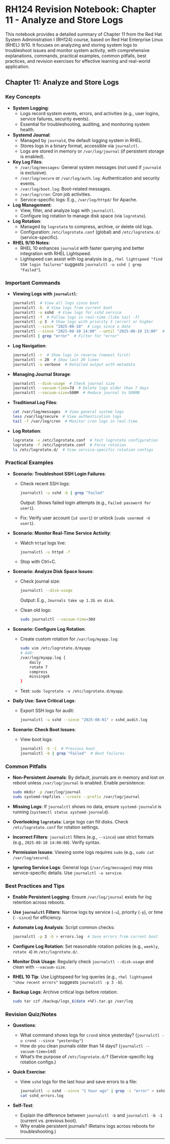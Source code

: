 # RH124 Revision Notebook: Chapter 11 - Analyze and Store Logs

This notebook provides a detailed summary of Chapter 11 from the Red Hat System Administration I (RH124) course, based on Red Hat Enterprise Linux (RHEL) 9/10. It focuses on analyzing and storing system logs to troubleshoot issues and monitor system activity, with comprehensive explanations, commands, practical examples, common pitfalls, best practices, and revision exercises for effective learning and real-world application.

## Chapter 11: Analyze and Store Logs

### Key Concepts

- **System Logging**:
  - Logs record system events, errors, and activities (e.g., user logins, service failures, security events).
  - Essential for troubleshooting, auditing, and monitoring system health.
- **Systemd Journal**:
  - Managed by `journald`, the default logging system in RHEL.
  - Stores logs in a binary format, accessible via `journalctl`.
  - Logs are stored in memory or `/var/log/journal` (if persistent storage is enabled).
- **Key Log Files**:
  - `/var/log/messages`: General system messages (not used if `journald` is exclusive).
  - `/var/log/secure` or `/var/log/auth.log`: Authentication and security events.
  - `/var/log/boot.log`: Boot-related messages.
  - `/var/log/cron`: Cron job activities.
  - Service-specific logs: E.g., `/var/log/httpd/` for Apache.
- **Log Management**:
  - View, filter, and analyze logs with `journalctl`.
  - Configure log rotation to manage disk space (via `logrotate`).
- **Log Rotation**:
  - Managed by `logrotate` to compress, archive, or delete old logs.
  - Configuration: `/etc/logrotate.conf` (global) and `/etc/logrotate.d/` (service-specific).
- **RHEL 9/10 Notes**:
  - RHEL 10 enhances `journald` with faster querying and better integration with RHEL Lightspeed.
  - Lightspeed can assist with log analysis (e.g., `rhel lightspeed "find SSH login failures"` suggests `journalctl -u sshd | grep "Failed"`).

### Important Commands

- **Viewing Logs with `journalctl`**:

  ```bash
  journalctl  # View all logs since boot
  journalctl -b  # View logs from current boot
  journalctl -u sshd  # View logs for sshd service
  journalctl -f  # Follow logs in real-time (like tail -f)
  journalctl -p 3  # Show logs with priority 3 (error) or higher
  journalctl --since "2025-08-10"  # Logs since a date
  journalctl --since "2025-08-10 14:00" --until "2025-08-10 15:00"  # Logs in time range
  journalctl | grep "error"  # Filter for "error"
  ```

- **Log Navigation**:

  ```bash
  journalctl -r  # Show logs in reverse (newest first)
  journalctl -n 20  # Show last 20 lines
  journalctl -o verbose  # Detailed output with metadata
  ```

- **Managing Journal Storage**:

  ```bash
  journalctl --disk-usage  # Check journal size
  journalctl --vacuum-time=7d  # Delete logs older than 7 days
  journalctl --vacuum-size=500M  # Reduce journal to 500MB
  ```

- **Traditional Log Files**:

  ```bash
  cat /var/log/messages  # View general system logs
  less /var/log/secure  # View authentication logs
  tail -f /var/log/cron  # Monitor cron logs in real-time
  ```

- **Log Rotation**:

  ```bash
  logrotate -v /etc/logrotate.conf  # Test logrotate configuration
  logrotate -f /etc/logrotate.conf  # Force rotation
  ls /etc/logrotate.d/  # View service-specific rotation configs
  ```

### Practical Examples

- **Scenario: Troubleshoot SSH Login Failures**:
  - Check recent SSH logs:

    ```bash
    journalctl -u sshd -b | grep "Failed"
    ```

    Output: Shows failed login attempts (e.g., `Failed password for user1`).
  - Fix: Verify user account (`id user1`) or unlock (`sudo usermod -U user1`).
- **Scenario: Monitor Real-Time Service Activity**:

  - Watch `httpd` logs live:

    ```bash
    journalctl -u httpd -f
    ```

  - Stop with Ctrl+C.
- **Scenario: Analyze Disk Space Issues**:
  - Check journal size:

    ```bash
    journalctl --disk-usage
    ```

    Output: E.g., `Journals take up 1.2G on disk`.
  - Clean old logs:

    ```bash
    sudo journalctl --vacuum-time=30d
    ```

- **Scenario: Configure Log Rotation**:
  - Create custom rotation for `/var/log/myapp.log`:

    ```bash
    sudo vim /etc/logrotate.d/myapp
    # Add:
    /var/log/myapp.log {
        daily
        rotate 7
        compress
        missingok
    }
    ```

  - Test: `sudo logrotate -v /etc/logrotate.d/myapp`.
- **Daily Use: Save Critical Logs**:
  - Export SSH logs for audit:

    ```bash
    journalctl -u sshd --since "2025-08-01" > sshd_audit.log
    ```

- **Scenario: Check Boot Issues**:
  - View boot logs:

    ```bash
    journalctl -b -1  # Previous boot
    journalctl -b | grep "Failed"  # Boot failures
    ```

### Common Pitfalls

- **Non-Persistent Journals**: By default, journals are in memory and lost on reboot unless `/var/log/journal` is enabled. Enable persistence:

  ```bash
  sudo mkdir -p /var/log/journal
  sudo systemd-tmpfiles --create --prefix /var/log/journal
  ```

- **Missing Logs**: If `journalctl` shows no data, ensure `systemd-journald` is running (`systemctl status systemd-journald`).
- **Overlooking `logrotate`**: Large logs can fill disks. Check `/etc/logrotate.conf` for rotation settings.
- **Incorrect Filters**: `journalctl` filters (e.g., `--since`) use strict formats (e.g., `2025-08-10 14:00:00`). Verify syntax.
- **Permission Issues**: Viewing some logs requires `sudo` (e.g., `sudo cat /var/log/secure`).
- **Ignoring Service Logs**: General logs (`/var/log/messages`) may miss service-specific details. Use `journalctl -u service`.

### Best Practices and Tips

- **Enable Persistent Logging**: Ensure `/var/log/journal` exists for log retention across reboots.
- **Use `journalctl` Filters**: Narrow logs by service (`-u`), priority (`-p`), or time (`--since`) for efficiency.
- **Automate Log Analysis**: Script common checks:

  ```bash
  journalctl -p 3 -b > errors.log  # Save errors from current boot
  ```

- **Configure Log Rotation**: Set reasonable rotation policies (e.g., `weekly`, `rotate 4`) in `/etc/logrotate.d/`.
- **Monitor Disk Usage**: Regularly check `journalctl --disk-usage` and clean with `--vacuum-size`.
- **RHEL 10 Tip**: Use Lightspeed for log queries (e.g., `rhel lightspeed "show recent errors"` suggests `journalctl -p 3 -b`).
- **Backup Logs**: Archive critical logs before rotation:

  ```bash
  sudo tar czf /backup/logs_$(date +%F).tar.gz /var/log
  ```

### Revision Quiz/Notes

- **Questions**:
  - What command shows logs for `crond` since yesterday? (`journalctl -u crond --since "yesterday"`)
  - How do you clean journals older than 14 days? (`journalctl --vacuum-time=14d`)
  - What’s the purpose of `/etc/logrotate.d/`? (Service-specific log rotation configs.)
- **Quick Exercise**:
  - View `sshd` logs for the last hour and save errors to a file:

    ```bash
    journalctl -u sshd --since "1 hour ago" | grep -i "error" > sshd_errors.log
    cat sshd_errors.log
    ```

- **Self-Test**:
  - Explain the difference between `journalctl -b` and `journalctl -b -1` (current vs. previous boot).
  - Why enable persistent journals? (Retains logs across reboots for troubleshooting.)

---
